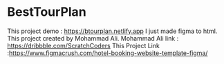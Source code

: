 # BestTourPlan
This project demo : https://btourplan.netlify.app
I just made figma to html. This project created by Mohammad Ali. 
Mohammad Ali link : https://dribbble.com/ScratchCoders 
This Project Link :https://www.figmacrush.com/hotel-booking-website-template-figma/
